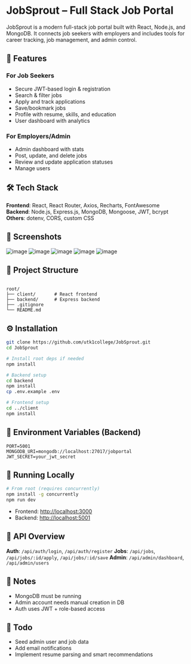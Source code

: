 # JobSprout – Full Stack Job Portal

JobSprout is a modern full-stack job portal built with React, Node.js, and MongoDB. It connects job seekers with employers and includes tools for career tracking, job management, and admin control.

## 🚀 Features

### For Job Seekers
- Secure JWT-based login & registration
- Search & filter jobs
- Apply and track applications
- Save/bookmark jobs
- Profile with resume, skills, and education
- User dashboard with analytics

### For Employers/Admin
- Admin dashboard with stats
- Post, update, and delete jobs
- Review and update application statuses
- Manage users

## 🛠 Tech Stack

**Frontend**: React, React Router, Axios, Recharts, FontAwesome  
**Backend**: Node.js, Express.js, MongoDB, Mongoose, JWT, bcrypt  
**Others**: dotenv, CORS, custom CSS

## 📸 Screenshots
![image](https://github.com/user-attachments/assets/dbe7dd7c-9fb0-408c-8c3c-3da963038684)
![image](https://github.com/user-attachments/assets/069ade25-8fa5-4a36-b1b4-9dac8324a2e9)
![image](https://github.com/user-attachments/assets/ae5b3c5a-496d-43d3-be4d-51a3af328df1)
![image](https://github.com/user-attachments/assets/d1e7e995-209c-4ff9-a362-9bd1b0215de1)
![image](https://github.com/user-attachments/assets/5c494bad-a8ba-4984-91b2-8f5e0c111b48)

## 🧩 Project Structure

```

root/
├── client/       # React frontend
├── backend/      # Express backend
├── .gitignore
└── README.md

````

## ⚙️ Installation

```bash
git clone https://github.com/utk1college/JobSprout.git
cd JobSprout

# Install root deps if needed
npm install

# Backend setup
cd backend
npm install
cp .env.example .env

# Frontend setup
cd ../client
npm install
````

## 🔐 Environment Variables (Backend)

```env
PORT=5001
MONGODB_URI=mongodb://localhost:27017/jobportal
JWT_SECRET=your_jwt_secret
```

## 🏃 Running Locally

```bash
# From root (requires concurrently)
npm install -g concurrently
npm run dev
```

* Frontend: [http://localhost:3000](http://localhost:3000)
* Backend: [http://localhost:5001](http://localhost:5001)

## 🔧 API Overview

**Auth**: `/api/auth/login`, `/api/auth/register`
**Jobs**: `/api/jobs`, `/api/jobs/:id/apply`, `/api/jobs/:id/save`
**Admin**: `/api/admin/dashboard`, `/api/admin/users`

## 🧠 Notes

* MongoDB must be running
* Admin account needs manual creation in DB
* Auth uses JWT + role-based access

## 📌 Todo

- Seed admin user and job data
- Add email notifications
- Implement resume parsing and smart recommendations



